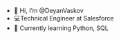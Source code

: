 - 👋 Hi, I’m @DeyanVaskov
- 💻Technical Engineer at Salesforce
- 🌱 Currently learning Python, SQL


<!---
DeyanVaskov/DeyanVaskov is a ✨ special ✨ repository because its `README.md` (this file) appears on your GitHub profile.
You can click the Preview link to take a look at your changes.
--->
